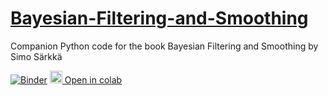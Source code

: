 # [Bayesian-Filtering-and-Smoothing](https://www.cambridge.org/fi/academic/subjects/statistics-probability/applied-probability-and-stochastic-networks/bayesian-filtering-and-smoothing?format=HB=)
Companion Python code for the book Bayesian Filtering and Smoothing by Simo Särkkä

[![Binder](http://mybinder.org/badge.svg)](https://beta.mybinder.org/v2/gh/AdrienCorenflos/Bayesian-Filtering-and-Smoothing/master)
<a href="https://colab.research.google.com/github/AdrienCorenflos/Bayesian-Filtering-and-Smoothing"><img src="https://colab.research.google.com/img/colab_favicon_256px.png" width="20" height="20"/> Open in colab</a>
